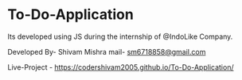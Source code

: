 ﻿# To-Do-Application

Its developed using JS during the internship of @IndoLike Company.

Developed By- Shivam Mishra
mail- sm6718858@gmail.com

Live-Project - https://codershivam2005.github.io/To-Do-Application/
